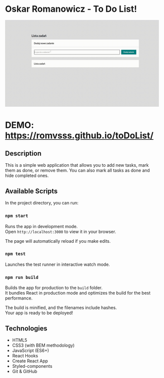 # Oskar Romanowicz - To Do List!

![demoGif](readme/gif.gif)

# DEMO: https://romvsss.github.io/toDoList/

## Description

This is a simple web application that allows you to add new tasks, mark them as done, or remove them. You can also mark all tasks as done and hide completed ones.

## Available Scripts

In the project directory, you can run:

### `npm start`

Runs the app in development mode.  
Open `http://localhost:3000` to view it in your browser.

The page will automatically reload if you make edits.

### `npm test`

Launches the test runner in interactive watch mode.

### `npm run build`

Builds the app for production to the `build` folder.  
It bundles React in production mode and optimizes the build for the best performance.

The build is minified, and the filenames include hashes.  
Your app is ready to be deployed!

## Technologies

- HTML5
- CSS3 (with BEM methodology)
- JavaScript (ES6+)
- React Hooks
- Create React App
- Styled-components
- Git & GitHub